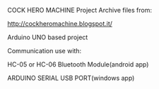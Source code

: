 COCK HERO MACHINE Project Archive files from:
 
http://cockheromachine.blogspot.it/


Arduino UNO based project


Communication use with:


HC-05 or HC-06 Bluetooth Module(android app)


ARDUINO SERIAL USB PORT(windows app)

